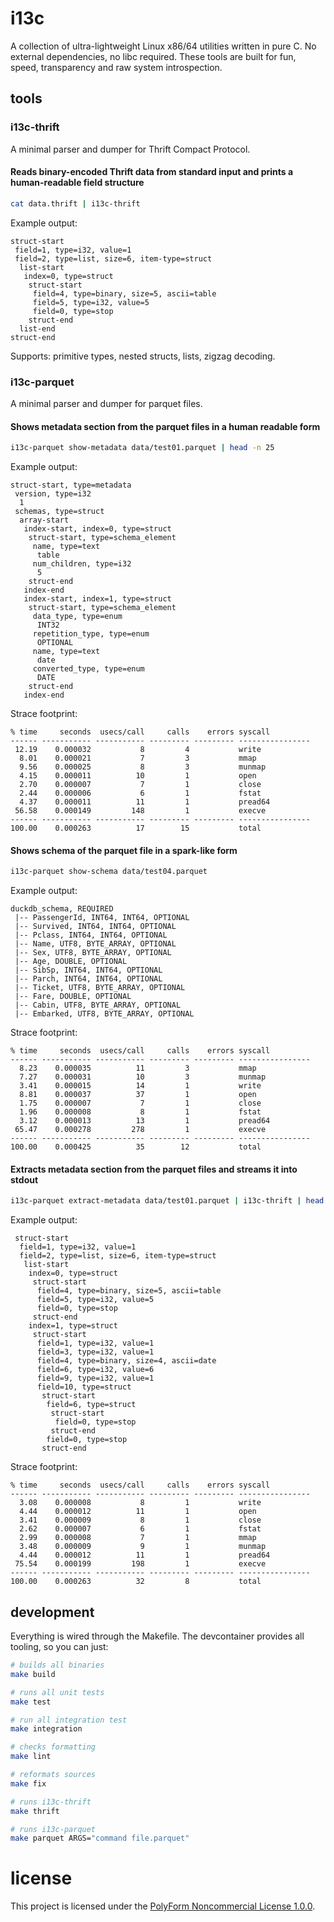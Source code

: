 # i13c

A collection of ultra-lightweight Linux x86/64 utilities written in pure C. No external dependencies, no libc required. These tools are built for fun, speed, transparency and raw system introspection.

## tools

### **i13c-thrift**

A minimal parser and dumper for Thrift Compact Protocol.

#### Reads binary-encoded Thrift data from standard input and prints a human-readable field structure

```bash
cat data.thrift | i13c-thrift
```

Example output:

```
struct-start
 field=1, type=i32, value=1
 field=2, type=list, size=6, item-type=struct
  list-start
   index=0, type=struct
    struct-start
     field=4, type=binary, size=5, ascii=table
     field=5, type=i32, value=5
     field=0, type=stop
    struct-end
  list-end
struct-end
```

Supports: primitive types, nested structs, lists, zigzag decoding.

### **i13c-parquet**

A minimal parser and dumper for parquet files.

#### Shows metadata section from the parquet files in a human readable form

```bash
i13c-parquet show-metadata data/test01.parquet | head -n 25
```

Example output:

```
struct-start, type=metadata
 version, type=i32
  1
 schemas, type=struct
  array-start
   index-start, index=0, type=struct
    struct-start, type=schema_element
     name, type=text
      table
     num_children, type=i32
      5
    struct-end
   index-end
   index-start, index=1, type=struct
    struct-start, type=schema_element
     data_type, type=enum
      INT32
     repetition_type, type=enum
      OPTIONAL
     name, type=text
      date
     converted_type, type=enum
      DATE
    struct-end
   index-end
```

Strace footprint:

```
% time     seconds  usecs/call     calls    errors syscall
------ ----------- ----------- --------- --------- ----------------
 12.19    0.000032           8         4           write
  8.01    0.000021           7         3           mmap
  9.56    0.000025           8         3           munmap
  4.15    0.000011          10         1           open
  2.70    0.000007           7         1           close
  2.44    0.000006           6         1           fstat
  4.37    0.000011          11         1           pread64
 56.58    0.000149         148         1           execve
------ ----------- ----------- --------- --------- ----------------
100.00    0.000263          17        15           total
```

#### Shows schema of the parquet file in a spark-like form

```bash
i13c-parquet show-schema data/test04.parquet
```

Example output:

```
duckdb_schema, REQUIRED
 |-- PassengerId, INT64, INT64, OPTIONAL
 |-- Survived, INT64, INT64, OPTIONAL
 |-- Pclass, INT64, INT64, OPTIONAL
 |-- Name, UTF8, BYTE_ARRAY, OPTIONAL
 |-- Sex, UTF8, BYTE_ARRAY, OPTIONAL
 |-- Age, DOUBLE, OPTIONAL
 |-- SibSp, INT64, INT64, OPTIONAL
 |-- Parch, INT64, INT64, OPTIONAL
 |-- Ticket, UTF8, BYTE_ARRAY, OPTIONAL
 |-- Fare, DOUBLE, OPTIONAL
 |-- Cabin, UTF8, BYTE_ARRAY, OPTIONAL
 |-- Embarked, UTF8, BYTE_ARRAY, OPTIONAL
```

Strace footprint:

```
% time     seconds  usecs/call     calls    errors syscall
------ ----------- ----------- --------- --------- ----------------
  8.23    0.000035          11         3           mmap
  7.27    0.000031          10         3           munmap
  3.41    0.000015          14         1           write
  8.81    0.000037          37         1           open
  1.75    0.000007           7         1           close
  1.96    0.000008           8         1           fstat
  3.12    0.000013          13         1           pread64
 65.47    0.000278         278         1           execve
------ ----------- ----------- --------- --------- ----------------
100.00    0.000425          35        12           total
```

#### Extracts metadata section from the parquet files and streams it into stdout

```bash
i13c-parquet extract-metadata data/test01.parquet | i13c-thrift | head -n 25
```

Example output:

```
 struct-start
  field=1, type=i32, value=1
  field=2, type=list, size=6, item-type=struct
   list-start
    index=0, type=struct
     struct-start
      field=4, type=binary, size=5, ascii=table
      field=5, type=i32, value=5
      field=0, type=stop
     struct-end
    index=1, type=struct
     struct-start
      field=1, type=i32, value=1
      field=3, type=i32, value=1
      field=4, type=binary, size=4, ascii=date
      field=6, type=i32, value=6
      field=9, type=i32, value=1
      field=10, type=struct
       struct-start
        field=6, type=struct
         struct-start
          field=0, type=stop
         struct-end
        field=0, type=stop
       struct-end
```

Strace footprint:

```
% time     seconds  usecs/call     calls    errors syscall
------ ----------- ----------- --------- --------- ----------------
  3.08    0.000008           8         1           write
  4.44    0.000012          11         1           open
  3.41    0.000009           8         1           close
  2.62    0.000007           6         1           fstat
  2.99    0.000008           7         1           mmap
  3.48    0.000009           9         1           munmap
  4.44    0.000012          11         1           pread64
 75.54    0.000199         198         1           execve
------ ----------- ----------- --------- --------- ----------------
100.00    0.000263          32         8           total
```

## development

Everything is wired through the Makefile. The devcontainer provides all tooling, so you can just:

```bash
# builds all binaries
make build

# runs all unit tests
make test

# run all integration test
make integration

# checks formatting
make lint

# reformats sources
make fix

# runs i13c-thrift
make thrift

# runs i13c-parquet
make parquet ARGS="command file.parquet"
```

# license

This project is licensed under the [PolyForm Noncommercial License 1.0.0](LICENSE).
